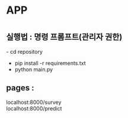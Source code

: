 # APP

<h1> </h1>
  
  <h2>실행법 : 
  명령 프롬프트(관리자 권한)</h2>
  -  cd repository
  
  - pip install -r requirements.txt
  - python main.py

  <h2>pages : </h2>
  
  localhost:8000/survey<br>
  localhost:8000/predict
